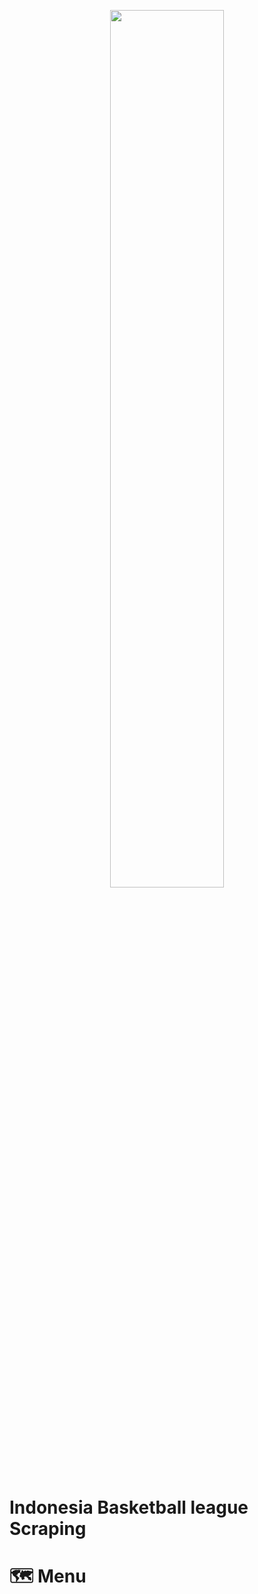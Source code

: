 <p align="center" width="80%">
    <img width="60%" src="[https://github.com/kevinsoewari/IBL-Scraping/assets/165129110/5a7e253b-3789-4e02-8d86-7064f280a027]>
</p>

<div align="center">
    
# Indonesia Basketball league Scraping

<p align="center">
    
# :world_map: Menu

</p>
